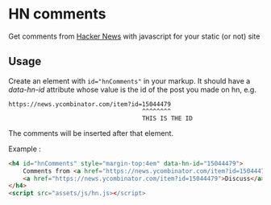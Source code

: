 # HN comments
Get comments from [Hacker News](https://news.ycombinator.com) with javascript for your static (or not) site

## Usage

Create an element with `id="hnComments"` in your markup. 
It should have a _data-hn-id_ attribute whose value is the id of the post you made on hn, e.g. 

```
https://news.ycombinator.com/item?id=15044479
                                     ^^^^^^^^
                                     THIS IS THE ID
```

The comments will be inserted after that element.

Example : 

``` html
<h4 id="hnComments" style="margin-top:4em" data-hn-id="15044479">
    Comments from <a href="https://news.ycombinator.com/item?id=15044479">HN</a>
    <a href="https://news.ycombinator.com/item?id=15044479">Discuss</a>
</h4>
<script src="assets/js/hn.js></script>
```
